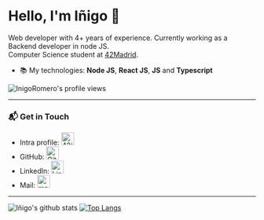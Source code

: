 # Hello, I'm Iñigo 👋
Web developer with 4+ years of experience. Currently working as a Backend developer in node JS. <br>
Computer Science student at [42Madrid](https://www.42.fr/42-network/).

- 📚 My technologies: **Node JS**, **React JS**, **JS** and **Typescript** 
 
 ![InigoRomero's profile views](https://komarev.com/ghpvc/?username=InigoRomero&color=a960ff&style=flat)
 
---
### 📬 Get in Touch

- Intra profile: [<img alt="42intra" width="26px" src="https://simpleicons.org/icons/42.svg" />](https://profile.intra.42.fr/users/iromero-)
- GitHub: [<img alt="GitHub" width="26px" src="https://simpleicons.org/icons/github.svg" />](https://github.com/InigoRomero)
- LinkedIn: [<img alt="LinkedIn" width="26px" src="https://simpleicons.org/icons/linkedin.svg" style />](https://www.linkedin.com/in/iromero-/)
- Mail: <a href="mailto:igoromero@gmail.com"><img alt="mail" width="26px" src="https://simpleicons.org/icons/gmail.svg" /></a>
---
![Iñigo's github stats](https://github-readme-stats.vercel.app/api?username=InigoRomero&show_icons=true&count_private=true)
[![Top Langs](https://github-readme-stats.vercel.app/api/top-langs/?username=InigoRomero&langs_count=8)](https://github.com/anuraghazra/github-readme-stats)

